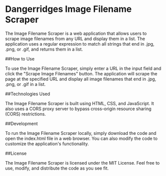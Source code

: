 # Dangerridges Image Filename Scraper

The Image Filename Scraper is a web application that allows users to scrape image filenames from any URL and display them in a list. The application uses a regular expression to match all strings that end in .jpg, .png, or .gif, and returns them in a list.

##How to Use

To use the Image Filename Scraper, simply enter a URL in the input field and click the "Scrape Image Filenames" button. The application will scrape the page at the specified URL and display all image filenames that end in .jpg, .png, or .gif in a list.

##Technologies Used

The Image Filename Scraper is built using HTML, CSS, and JavaScript. It also uses a CORS proxy server to bypass cross-origin resource sharing (CORS) restrictions.

##Development

To run the Image Filename Scraper locally, simply download the code and open the index.html file in a web browser. You can also modify the code to customize the application's functionality.

##License

The Image Filename Scraper is licensed under the MIT License. Feel free to use, modify, and distribute the code as you see fit.
